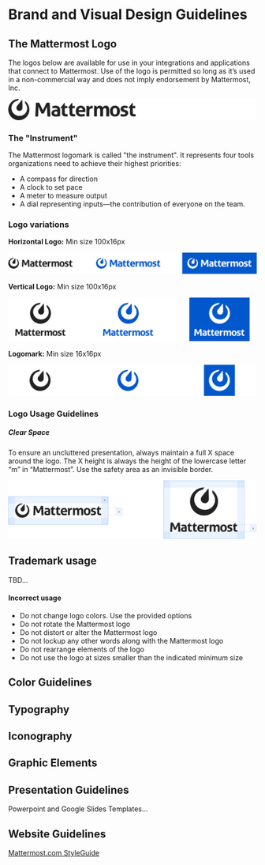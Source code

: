 # Brand and Visual Design Guidelines

## The Mattermost Logo
The logos below are available for use in your integrations and applications that connect to Mattermost. Use of the logo is permitted so long as it’s used in a non-commercial way and does not imply endorsement by Mattermost, Inc.

![](/.gitbook/assets/brand-and-visual-design-guidelines-logo-intro.png)

### The "Instrument"
The Mattermost logomark is called "the instrument". It represents four tools organizations need to achieve their highest priorities:
- A compass for direction
- A clock to set pace
- A meter to measure output
- A dial representing inputs—the contribution of everyone on the team.

### Logo variations
**Horizontal Logo:** Min size 100x16px

![](/.gitbook/assets/brand-and-visual-design-guidelines-logos-horizontal.png)
  
**Vertical Logo:** Min size 100x16px

![](/.gitbook/assets/brand-and-visual-design-guidelines-logos-vertical.png)

**Logomark:** Min size 16x16px

![](/.gitbook/assets/brand-and-visual-design-guidelines-logos-logomarks.png)

### Logo Usage Guidelines
##### Clear Space
To ensure an uncluttered presentation, always maintain a full X space around the logo. The X height is always the height of the lowercase letter “m” in “Mattermost”. Use the safety area as an invisible border.

![](/.gitbook/assets/brand-and-visual-design-guidelines-logos-clearspace.png)


## Trademark usage
TBD...

#### Incorrect usage
- Do not change logo colors. Use the provided options
- Do not rotate the Mattermost logo
- Do not distort or alter the Mattermost logo
- Do not lockup any other words along with the Mattermost logo
- Do not rearrange elements of the logo
- Do not use the logo at sizes smaller than the indicated minimum size

## Color Guidelines

## Typography

## Iconography

## Graphic Elements

## Presentation Guidelines
Powerpoint and Google Slides Templates...

## Website Guidelines
[Mattermost.com StyleGuide](https://mattermost.wayfx.com/0ddc9bpne/p/07a9e9-misc)

